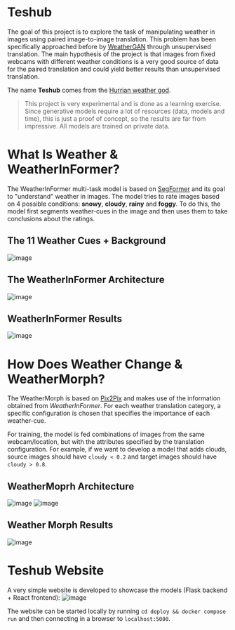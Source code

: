 # Teshub

The goal of this project is to explore the task of manipulating weather in images using paired image-to-image translation. This problem has been specifically approached before by [WeatherGAN](https://arxiv.org/abs/2103.05422) through
unsupervised translation. The main hypothesis of the project is that images from fixed webcams with different weather conditions is a very good source of data for the paired translation and could yield better results than
unsupervised translation.

The name **Teshub** comes from the [Hurrian weather god](https://en.wikipedia.org/wiki/Teshub).

> This project is very experimental and is done as a learning exercise. Since generative models require a lot of resources (data, models and time),
> this is just a proof of concept, so the results are far from impressive. All models are trained on private data.

# What Is Weather & WeatherInFormer?

The WeatherInFormer multi-task model is based on [SegFormer](https://arxiv.org/abs/2105.15203) and its goal to "understand" weather in images.
The model tries to rate images based on 4 possible conditions: **snowy**, **cloudy**, **rainy** and **foggy**. To do this,
the model first segments weather-cues in the image and then uses them to take conclusions about the ratings.

## The 11 Weather Cues + Background
![image](https://github.com/thesstefan/teshub/assets/16565342/440c4549-0be3-40ce-9f5c-f70ee1fa1388)

## The WeatherInFormer Architecture
![image](https://github.com/thesstefan/teshub/assets/16565342/267ab6fa-dea2-4188-83ac-a78163454e42)

## WeatherInFormer Results
![image](https://github.com/thesstefan/teshub/assets/16565342/87cd2565-ebbf-423b-a5f2-961b7d9c86cc)

# How Does Weather Change & WeatherMorph?

The WeatherMorph is based on [Pix2Pix](https://arxiv.org/abs/1611.07004) and makes use of the information
obtained from *WeatherInFormer*. For each weather translation category, a specific configuration is chosen
that specifies the importance of each weather-cue. 

For training, the model is fed combinations of images from the same webcam/location, but with the
attributes specified by the translation configuration. For example, if we want to develop a model
that adds clouds, source images should have `cloudy < 0.2` and target images should have `cloudy > 0.8`.

## WeatherMoprh Architecture
![image](https://github.com/thesstefan/teshub/assets/16565342/ba3454ab-bbb0-4e27-ada9-6a7c29148ace)
![image](https://github.com/thesstefan/teshub/assets/16565342/cc007e17-1cb8-4a60-bf11-ae17139f7cb2)

## Weather Morph Results
![image](https://github.com/thesstefan/teshub/assets/16565342/188ae133-8284-47eb-a57f-ba1bf5ca8145)

# Teshub Website

A very simple website is developed to showcase the models (Flask backend + React frontend):
![image](https://github.com/thesstefan/teshub/assets/16565342/9d0dcb51-5bff-4528-aae0-567d80a4930a)

The website can be started locally by running `cd deploy && docker compose run` and then connecting in a 
browser to `localhost:5000`.
